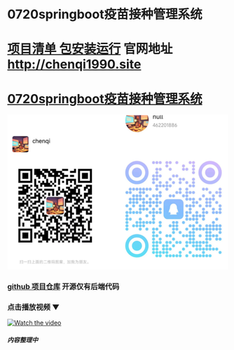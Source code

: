 # 0720springboot疫苗接种管理系统


# [项目清单 包安装运行](http://chenqi1990.site) 官网地址 http://chenqi1990.site

# [0720springboot疫苗接种管理系统](https://github.com/GraduationProject-springboot/0720springboot)

![picture](https://raw.githubusercontent.com/GraduationProject-springboot/.github/main/img/wx.png)

### [github 项目仓库](https://github.com/GraduationProject-springboot/allSpringbootProjects) 开源仅有后端代码

### 点击播放视频 ▼
[![Watch the video](https://i.sstatic.net/Vp2cE.png)]()

#####   内容整理中  











